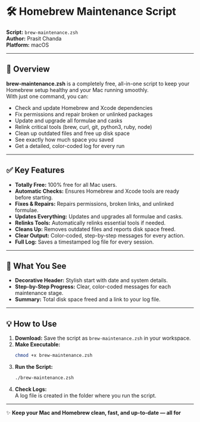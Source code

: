 # 🛠️ Homebrew Maintenance Script

**Script:** `brew-maintenance.zsh`  
**Author:** Prasit Chanda  
**Platform:** macOS  

---

## 📄 Overview

**brew-maintenance.zsh** is a completely free, all-in-one script to keep your Homebrew setup healthy and your Mac running smoothly.  
With just one command, you can:

- Check and update Homebrew and Xcode dependencies
- Fix permissions and repair broken or unlinked packages
- Update and upgrade all formulae and casks
- Relink critical tools (brew, curl, git, python3, ruby, node)
- Clean up outdated files and free up disk space
- See exactly how much space you saved
- Get a detailed, color-coded log for every run


---

## ✅ Key Features

- **Totally Free:** 100% free for all Mac users.
- **Automatic Checks:** Ensures Homebrew and Xcode tools are ready before starting.
- **Fixes & Repairs:** Repairs permissions, broken links, and unlinked formulae.
- **Updates Everything:** Updates and upgrades all formulae and casks.
- **Relinks Tools:** Automatically relinks essential tools if needed.
- **Cleans Up:** Removes outdated files and reports disk space freed.
- **Clear Output:** Color-coded, step-by-step messages for every action.
- **Full Log:** Saves a timestamped log file for every session.

---

## 📁 What You See

- **Decorative Header:** Stylish start with date and system details.
- **Step-by-Step Progress:** Clear, color-coded messages for each maintenance stage.
- **Summary:** Total disk space freed and a link to your log file.

---

## 💡 How to Use

1. **Download:** Save the script as `brew-maintenance.zsh` in your workspace.
2. **Make Executable:**  
   ```sh
   chmod +x brew-maintenance.zsh
   ```
3. **Run the Script:**  
   ```sh
   ./brew-maintenance.zsh
   ```
4. **Check Logs:**  
   A log file is created in the folder where you run the script.

---

✨ **Keep your Mac and Homebrew clean, fast, and up-to-date — all for**
